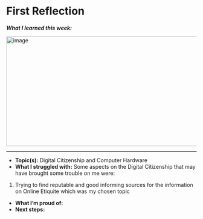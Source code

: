 # First Reflection

***What I learned this week:***

<img width="521" height="290" alt="image" src="https://github.com/user-attachments/assets/29366b43-4147-4263-a638-5ca34d588ae2" />

---
- **Topic(s):** Digital Citizenship and Computer Hardware
- **What I struggled with:** Some aspects on the Digital Citizenship that may have brought some trouble on me were:
1. Trying to find reputable and good informing sources for the information on Online Etiquite which was my chosen topic
- **What I’m proud of:**
- **Next steps:**
